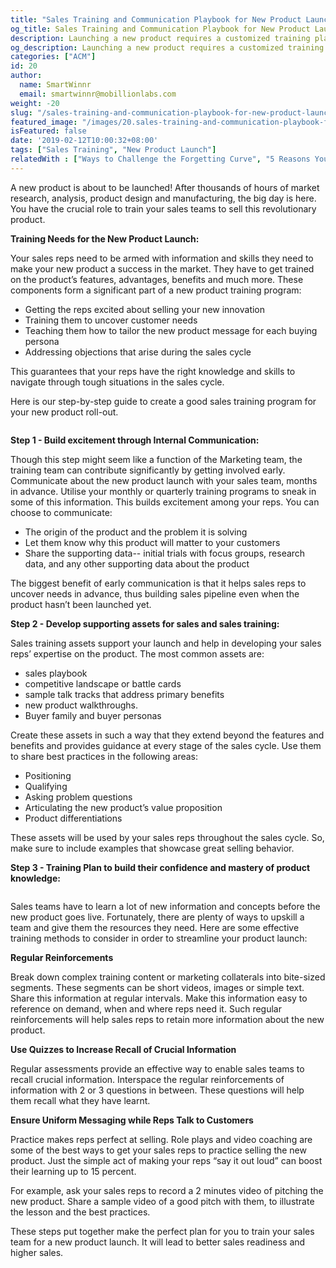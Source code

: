 ```yaml
---
title: "Sales Training and Communication Playbook for New Product Launch"
og_title: Sales Training and Communication Playbook for New Product Launch
description: Launching a new product requires a customized training plan for sales teams. Read about the best practices that you can use
og_description: Launching a new product requires a customized training plan for sales teams. Read about the best practices that you can use
categories: ["ACM"]
id: 20
author:
  name: SmartWinnr
  email: smartwinnr@mobillionlabs.com
weight: -20
slug: "/sales-training-and-communication-playbook-for-new-product-launch"
featured_image: "/images/20.sales-training-and-communication-playbook-for-new-product-launch.png"
isFeatured: false
date: '2019-02-12T10:00:32+08:00'
tags: ["Sales Training", "New Product Launch"]
relatedWith : ["Ways to Challenge the Forgetting Curve", "5 Reasons Your Sales Training Is Failing", "Is Your Sales Training Not Delivering? These 5 Strategies Will Change That", "7 Effective Ways to Increase Sales Effectiveness", "Why continuous training is important in sales?"]
---
```


A new product is about to be launched! After thousands of hours of market research, analysis, product design and manufacturing, the big day is here. You have the crucial role to train your sales teams to sell this revolutionary product.

**Training Needs for the New Product Launch:**

Your sales reps need to be armed with information and skills they need to make your new product a success in the market. They have to get trained on the product’s features, advantages, benefits and much more. These components form a significant part of a new product training program:

* Getting the reps excited about selling your new innovation
* Training them to uncover customer needs
* Teaching them how to tailor the new product message for each buying persona
* Addressing objections that arise during the sales cycle

This guarantees that your reps have the right knowledge and skills to navigate through tough situations in the sales cycle.

Here is our step-by-step guide to create a good sales training program for your new product roll-out.

<img alt="" src="/images/Essential to the startup effort is the creation of a business plan – a detailed map of the new business to be created.png" class="ml_standard_image ml_image_center">

**Step 1 - Build excitement through Internal Communication:**

Though this step might seem like a function of the Marketing team, the training team can contribute significantly by getting involved early. Communicate about the new product launch with your sales team, months in advance. Utilise your monthly or quarterly training programs to sneak in some of this information. This builds excitement among your reps. You can choose to communicate:

* The origin of the product and the problem it is solving
* Let them know why this product will matter to your customers
* Share the supporting data-- initial trials with focus groups, research data, and any other supporting data about the product

The biggest benefit of early communication is that it helps sales reps to uncover needs in advance, thus building sales pipeline even when the product hasn’t been launched yet.

**Step 2 -  Develop supporting assets for sales and sales training:**

Sales training assets support your launch and help in developing your sales reps’ expertise on the product. The most common assets are:

* sales playbook
* competitive landscape or battle cards
* sample talk tracks that address primary benefits
* new product walkthroughs.
* Buyer family and buyer personas

Create these assets in such a way that they extend beyond the features and benefits and provides guidance at every stage of the sales cycle. Use them to share best practices in the following areas:

* Positioning
* Qualifying
* Asking problem questions
* Articulating the new product’s value proposition
* Product differentiations

These assets will be used by your sales reps throughout the sales cycle. So, make sure to include examples that showcase great selling behavior.

**Step 3 - Training Plan to build their confidence and mastery of product knowledge:**

<img alt="" src="/images/product training.png" class="ml_standard_image ml_image_center">

Sales teams have to learn a lot of new information and concepts before the new product goes live. Fortunately, there are plenty of ways to upskill a team and give them the resources they need. Here are some effective training methods to consider in order to streamline your product launch:

**Regular Reinforcements**

Break down complex training content or marketing collaterals into bite-sized segments. These segments can be short videos, images or simple text. Share this information at regular intervals. Make this information easy to reference on demand, when and where reps need it. Such regular reinforcements will help sales reps to retain more information about the new product.

**Use Quizzes to Increase Recall of Crucial Information**

Regular assessments provide an effective way to enable sales teams to recall crucial information. Interspace the regular reinforcements of information with 2 or 3 questions in between. These questions will help them recall what they have learnt. 

**Ensure Uniform Messaging while Reps Talk to Customers**

Practice makes reps perfect at selling. Role plays and video coaching are some of the best ways to get your sales reps to practice selling the new product. Just the simple act of making your reps “say it out loud” can boost their learning up to 15 percent. 

For example, ask your sales reps to record a 2 minutes video of pitching the new product. Share a sample video of a good pitch with them, to illustrate the lesson and the best practices. 

These steps put together make the perfect plan for you to train your sales team for a new product launch. It will lead to better sales readiness and higher sales.
